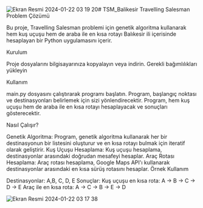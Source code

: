 ![Ekran Resmi 2024-01-22 03 19 20](https://github.com/OmerErbalta/TSM_Balikesir/assets/74858739/0c9e6274-058c-44c9-90cb-8a4e97e6ae42)# TSM_Balikesir
Travelling Salesman Problem Çözümü

Bu proje, Travelling Salesman problemi için genetik algoritma kullanarak hem kuş uçuşu hem de araba ile en kısa rotayı Balıkesir ili içerisinde hesaplayan bir Python uygulamasını içerir.

Kurulum

Proje dosyalarını bilgisayarınıza kopyalayın veya indirin.
Gerekli bağımlılıkları yükleyin


Kullanım

main.py dosyasını çalıştırarak programı başlatın.
Program, başlangıç noktası ve destinasyonları belirlemek için sizi yönlendirecektir.
Program, hem kuş uçuşu hem de araba ile en kısa rotayı hesaplayacak ve sonuçları gösterecektir.

Nasıl Çalışır?

Genetik Algoritma: Program, genetik algoritma kullanarak her bir destinasyonun bir listesini oluşturur ve en kısa rotayı bulmak için iteratif olarak geliştirir.
Kuş Uçuşu Hesaplama: Kuş uçuşu hesaplama, destinasyonlar arasındaki doğrudan mesafeyi hesaplar.
Araç Rotası Hesaplama: Araç rotası hesaplama, Google Maps API'ı kullanarak destinasyonlar arasındaki en kısa sürüş rotasını hesaplar.
Örnek Kullanım

Destinasyonlar: A,B, C, D, E
Sonuçlar:
Kuş uçuşu en kısa rota: A -> B -> C -> D -> E
Araç ile en kısa rota: A -> C -> B -> E -> D

![Ekran Resmi 2024-01-22 03 17 38](https://github.com/OmerErbalta/TSM_Balikesir/assets/74858739/8b7982f2-38d1-4d4c-95a6-6b5c174e121e)

